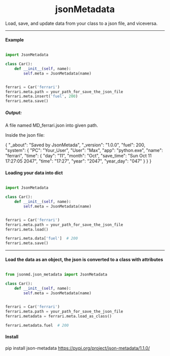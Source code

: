<h1><center>jsonMetadata</center></h1>

Load, save, and update data from your class to a json file, and viceversa.

-------

#### Example
```python

import JsonMetadata

class Car():
    def __init__(self, name):
        self.meta = JsonMetadata(name)


ferrari = Car('ferrari')
ferrari.meta.path = your_path_for_save_the_json_file
ferrari.meta.insert('fuel', 200)
ferrari.meta.save()

```

##### Output:

A file named MD_ferrari.json into given path.

Inside the json file:
<dl>
  <dt>
{
   "_about": "Saved by JsonMetada",
   "_version": "1.0.0",
   "fuel": 200,
   "system": {
        "PC": "Your_User",
        "User": "Max",
        "app": "python.exe",
        "name": "ferrari", 
        "time": {
            "day": "11", 
            "month": "Oct", 
            "save_time": "Sun Oct 11 17:27:05 2047", 
            "time": "17:27", 
            "year": "2047", 
            "year_day": "047"
        }
    }
}
  </dt>
</dl>

#### Loading your data into dict

```python

import JsonMetadata

class Car():
    def __init__(self, name):
        self.meta = JsonMetadata(name)


ferrari = Car('ferrari')
ferrari.meta.path = your_path_for_save_the_json_file
ferrari.meta.load()

ferrari.meta.data['fuel']  # 200
ferrari.meta.save()

```

--------------

#### Load the data as an object, the json is converted to a class with attributes

```python

from jsonmd.json_metadata import JsonMetadata

class Car():
    def __init__(self, name):
        self.meta = JsonMetadata(name)


ferrari = Car('ferrari')
ferrari.meta.path = your_path_for_save_the_json_file
ferrari.metadata = ferrari.meta.load_as_class()

ferrari.metadata.fuel  # 200

```

#### Install
pip install json-metadata
https://pypi.org/project/json-metadata/1.1.0/
